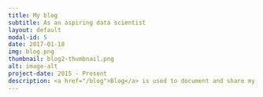 ```yaml
---
title: My blog
subtitle: As an aspiring data scientist
layout: default
modal-id: 5
date: 2017-01-18
img: blog.png
thumbnail: blog2-thumbnail.png
alt: image-alt
project-date: 2015 - Present
description: <a href="/blog">Blog</a> is used to document and share my experience in data science. Recently I challenged myself to produce something ever day for 100 days. This is called this the <a href="/blog/tag/100daysofcode">100DaysOfCode</a> challenge. So far I have used machine learning methods from Scikit-learn to enter Kaggle competitions, explored data with Python in Jupyter Notebooks, and produced beautiful data visualizations in D3.
---
```

